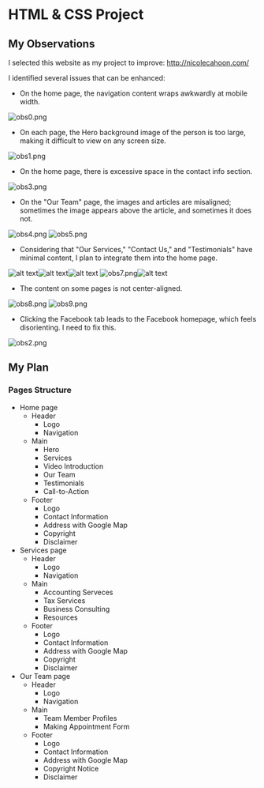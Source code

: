 # HTML & CSS Project

## My Observations

I selected this website as my project to improve: http://nicolecahoon.com/

I identified several issues that can be enhanced:

- On the home page, the navigation content wraps awkwardly at mobile width.

![obs0.png](./images/obs-0.png)

- On each page, the Hero background image of the person is too large, making it difficult to view on any screen size.

![obs1.png](./images/obs-1.png)

- On the home page, there is excessive space in the contact info section.

![obs3.png](./images/obs-3.png)

- On the "Our Team" page, the images and articles are misaligned; sometimes the image appears above the article, and sometimes it does not.

![obs4.png](./images/obs-4.png) ![obs5.png](./images/obs-5.png)

- Considering that "Our Services," "Contact Us," and "Testimonials" have minimal content, I plan to integrate them into the home page.

![alt text](./images/obs-6-1.png)![alt text](./images/obs-6-2.png)![alt text](./images/obs-6-3.png)
![obs7.png](./images/obs-7.png)![alt text](./images/obs-6-4.png)

- The content on some pages is not center-aligned.

![obs8.png](./images/obs-8.png)
![obs9.png](./images/obs-9.png)

- Clicking the Facebook tab leads to the Facebook homepage, which feels disorienting. I need to fix this.

![obs2.png](./images/obs-2.png)

## My Plan

### Pages Structure

- Home page
  - Header
    - Logo
    - Navigation
  - Main
    - Hero
    - Services
    - Video Introduction
    - Our Team
    - Testimonials
    - Call-to-Action
  - Footer
    - Logo
    - Contact Information
    - Address with Google Map
    - Copyright
    - Disclaimer
- Services page
  - Header
    - Logo
    - Navigation
  - Main
    - Accounting Serveces
    - Tax Services
    - Business Consulting
    - Resources
  - Footer
    - Logo
    - Contact Information
    - Address with Google Map
    - Copyright
    - Disclaimer
- Our Team page
  - Header
    - Logo
    - Navigation
  - Main
    - Team Member Profiles
    - Making Appointment Form
  - Footer
    - Logo
    - Contact Information
    - Address with Google Map
    - Copyright Notice
    - Disclaimer
